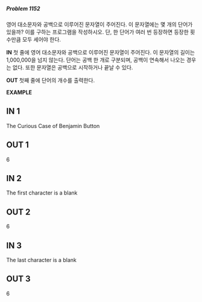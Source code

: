 #####   Problem 1152  ######
영어 대소문자와 공백으로 이루어진 문자열이 주어진다. 이 문자열에는 몇 개의 단어가 있을까? 이를 구하는 프로그램을 작성하시오. 단, 한 단어가 여러 번 등장하면 등장한 횟수만큼 모두 세어야 한다.


 **IN** 
첫 줄에 영어 대소문자와 공백으로 이루어진 문자열이 주어진다. 이 문자열의 길이는 1,000,000을 넘지 않는다. 단어는 공백 한 개로 구분되며, 공백이 연속해서 나오는 경우는 없다. 또한 문자열은 공백으로 시작하거나 끝날 수 있다.


 **OUT** 
첫째 줄에 단어의 개수를 출력한다.


 **EXAMPLE** 
## IN 1 ###
The Curious Case of Benjamin Button
## OUT 1 ###
6
## IN 2 ###
The first character is a blank
## OUT 2 ###
6
## IN 3 ###
The last character is a blank
## OUT 3 ###
6
